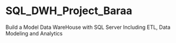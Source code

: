 # SQL_DWH_Project_Baraa
Build a Model Data WareHouse with SQL Server Including ETL, Data Modeling and Analytics
